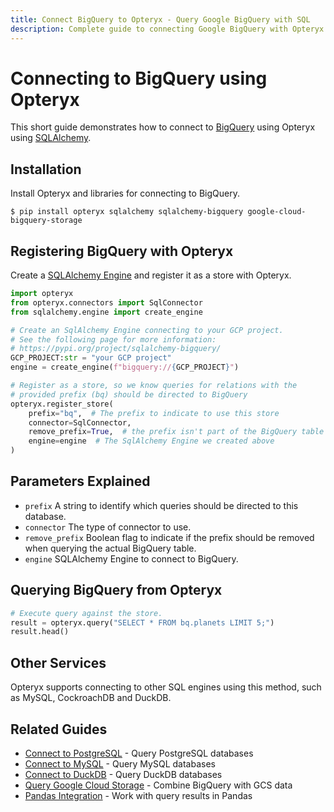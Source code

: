 ```yaml
---
title: Connect BigQuery to Opteryx - Query Google BigQuery with SQL
description: Complete guide to connecting Google BigQuery with Opteryx using SQLAlchemy. Query BigQuery tables alongside other data sources with unified SQL interface.
---
```


# Connecting to BigQuery using Opteryx

This short guide demonstrates how to connect to [BigQuery](https://cloud.google.com/bigquery) using Opteryx using [SQLAlchemy](https://www.sqlalchemy.org/).

## Installation

Install Opteryx and libraries for connecting to BigQuery.

~~~console
$ pip install opteryx sqlalchemy sqlalchemy-bigquery google-cloud-bigquery-storage
~~~

## Registering BigQuery with Opteryx

Create a [SQLAlchemy Engine](https://docs.sqlalchemy.org/en/20/tutorial/engine.html#tutorial-engine) and register it as a store with Opteryx.

~~~python
import opteryx
from opteryx.connectors import SqlConnector
from sqlalchemy.engine import create_engine

# Create an SqlAlchemy Engine connecting to your GCP project.
# See the following page for more information:
# https://pypi.org/project/sqlalchemy-bigquery/
GCP_PROJECT:str = "your GCP project"
engine = create_engine(f"bigquery://{GCP_PROJECT}")

# Register as a store, so we know queries for relations with the
# provided prefix (bq) should be directed to BigQuery
opteryx.register_store(
    prefix="bq",  # The prefix to indicate to use this store
    connector=SqlConnector,
    remove_prefix=True,  # the prefix isn't part of the BigQuery table name
    engine=engine  # The SqlAlchemy Engine we created above
)
~~~

## Parameters Explained

- `prefix` A string to identify which queries should be directed to this database.
- `connector` The type of connector to use.
- `remove_prefix` Boolean flag to indicate if the prefix should be removed when querying the actual BigQuery table.
- `engine` SQLAlchemy Engine to connect to BigQuery.

## Querying BigQuery from Opteryx

~~~python
# Execute query against the store.
result = opteryx.query("SELECT * FROM bq.planets LIMIT 5;")
result.head()
~~~

## Other Services

Opteryx supports connecting to other SQL engines using this method, such as MySQL, CockroachDB and DuckDB.

## Related Guides

- [Connect to PostgreSQL](postgres-and-opteryx.md) - Query PostgreSQL databases
- [Connect to MySQL](mysql-and-opteryx.md) - Query MySQL databases
- [Connect to DuckDB](duckdb-and-opteryx.md) - Query DuckDB databases
- [Query Google Cloud Storage](gcs-and-opteryx.md) - Combine BigQuery with GCS data
- [Pandas Integration](pandas-and-opteryx.md) - Work with query results in Pandas
